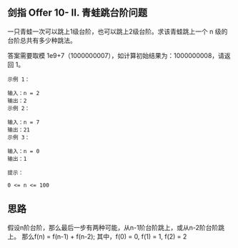 ## 剑指 Offer 10- II. 青蛙跳台阶问题
一只青蛙一次可以跳上1级台阶，也可以跳上2级台阶。求该青蛙跳上一个 n 级的台阶总共有多少种跳法。

答案需要取模 1e9+7（1000000007），如计算初始结果为：1000000008，请返回 1。

```
示例 1：

输入：n = 2
输出：2
示例 2：

输入：n = 7
输出：21
示例 3：

输入：n = 0
输出：1
```

```
提示：

0 <= n <= 100
```

## 思路
假设n阶台阶，那么最后一步有两种可能，从n-1阶台阶跳上，或从n-2阶台阶跳上。
那么f(n) = f(n-1) + f(n-2);
其中，f(0) = 0, f(1) = 1, f(2) = 2